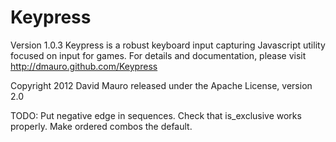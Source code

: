 Keypress
========
Version 1.0.3
Keypress is a robust keyboard input capturing Javascript utility
focused on input for games. For details and documentation, please
visit http://dmauro.github.com/Keypress

Copyright 2012 David Mauro
released under the Apache License, version 2.0

TODO:
    Put negative edge in sequences.
    Check that is_exclusive works properly.
    Make ordered combos the default.
